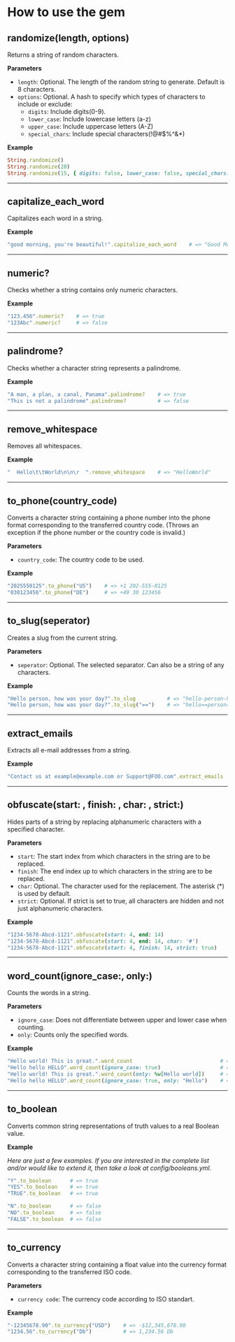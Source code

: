 # How to use the gem

## randomize(length, options)
Returns a string of random characters.

**Parameters**

- `length`: Optional. The length of the random string to generate. Default is 8 characters.
- `options`: Optional. A hash to specify which types of characters to include or exclude:
    - `digits`: Include digits(0-9).
    - `lower_case`: Include lowercase letters (a-z)
    - `upper_case`: Include uppercase letters (A-Z)
    - `special_chars`: Include special characters(!@#$%^&*)

**Example**

```ruby
String.randomize()                                                                  # => "U!iAIWUn"
String.randomize(20)                                                                # => "JRk#m#%ac@3wWi3@gG&O"
String.randomize(15, { digits: false, lower_case: false, special_chars: false })    # => "QWRNNYMHZVGLWTG"
```

---

## capitalize_each_word
Capitalizes each word in a string.

**Example**

```ruby
"good morning, you're beautiful!".capitalize_each_word    # => "Good Morning, You're Beautiful!"
```

---

## numeric?
Checks whether a string contains only numeric characters.

**Example**

```ruby
"123.456".numeric?    # => true
"123Abc".numeric?     # => false
```

---

## palindrome?
Checks whether a character string represents a palindrome.

**Example**

```ruby
"A man, a plan, a canal, Panama".palindrome?    # => true
"This is not a palindrome".palindrome?          # => false
```

---

## remove_whitespace
Removes all whitespaces.

**Example**

```ruby
"  Hello\t\tWorld\n\n\r  ".remove_whitespace    # => "HelloWorld"
```

---

## to_phone(country_code)
Converts a character string containing a phone number into the phone format corresponding to the transferred country code.
(Throws an exception if the phone number or the country code is invalid.)

**Parameters**

- `country_code`: The country code to be used.

**Example**

```ruby
"2025550125".to_phone("US")    # => +1 202-555-0125
"030123456".to_phone("DE")     # => +49 30 123456
```

---

## to_slug(seperator)
Creates a slug from the current string.

**Parameters**

- `seperator`: Optional. The selected separator. Can also be a string of any characters.

**Example**

```ruby
"Hello person, how was your day?".to_slug          # => "hello-person-how-was-your-day"
"Hello person, how was your day?".to_slug("==")    # => "hello==person==how==was==your==day"
```

---

## extract_emails
Extracts all e-mail addresses from a string.

**Example**

```ruby
"Contact us at example@example.com or Support@FOO.com".extract_emails  # => ["example@example.com", "support@foo.com"]
```

---

## obfuscate(start: , finish: , char: , strict:) 
Hides parts of a string by replacing alphanumeric characters with a specified character.

**Parameters**

- `start`: The start index from which characters in the string are to be replaced.
- `finish`: The end index up to which characters in the string are to be replaced.
- `char`: Optional. The character used for the replacement. The asterisk (*) is used by default.
- `strict`: Optional. If strict is set to true, all characters are hidden and not just alphanumeric characters.

**Example**

```ruby
"1234-5678-Abcd-1121".obfuscate(start: 4, end: 14)                      # => "1234-****-****-1121"
"1234-5678-Abcd-1121".obfuscate(start: 4, end: 14, char: '#')           # => "1234-####-####-1121"
"1234-5678-Abcd-1121".obfuscate(start: 4, finish: 14, strict: true)     # => "1234***********1121"
```

---

## word_count(ignore_case:, only:)
Counts the words in a string.

**Parameters**

- `ignore_case`: Does not differentiate between upper and lower case when counting.
- `only`: Counts only the specified words.

**Example**

```ruby
"Hello world! This is great.".word_count                            # => 5
"Hello hello HELLO".word_count(ignore_case: true)                   # => 1
"Hello world! This is great.".word_count(only: %w[Hello world])     # => 2
"Hello hello HELLO".word_count(ignore_case: true, only: "Hello")    # => 3      
```

---

## to_boolean
Converts common string representations of truth values to a real Boolean value.

**Example**

*Here are just a few examples. If you are interested in the complete list and/or would like to extend it, then take a look at config/booleans.yml.*

```ruby
"Y".to_boolean      # => true
"YES".to_boolean    # => true
"TRUE".to_boolean   # => true

"N".to_boolean      # => false
"NO".to_boolean     # => false
"FALSE".to_boolean  # => false
```

---

## to_currency
Converts a character string containing a float value into the currency format corresponding to the transferred ISO code.

**Parameters**

- `currency code`: The currency code according to ISO standart.

**Example**

```ruby
"-12345678.90".to_currency("USD")    # => -$12,345,678.90
"1234.56".to_currency("Db")          # => 1,234.56 Db
```

